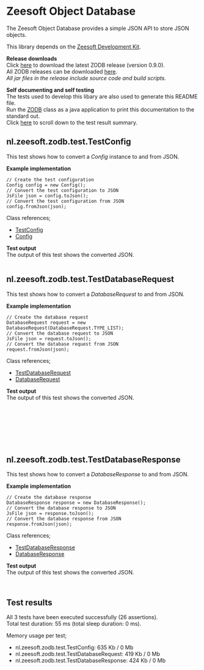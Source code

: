Zeesoft Object Database
=======================
The Zeesoft Object Database provides a simple JSON API to store JSON objects.

This library depends on the [Zeesoft Development Kit](https://github.com/DyzLecticus/Zeesoft/tree/master/V4.0/ZDK/).  

**Release downloads**  
Click [here](https://github.com/DyzLecticus/Zeesoft/raw/master/V4.0/ZODB/releases/zodb-0.9.0.zip) to download the latest ZODB release (version 0.9.0).  
All ZODB releases can be downloaded [here](https://github.com/DyzLecticus/Zeesoft/raw/master/V4.0/ZODB/releases/).  
*All jar files in the release include source code and build scripts.*  

**Self documenting and self testing**  
The tests used to develop this libary are also used to generate this README file.  
Run the [ZODB](https://github.com/DyzLecticus/Zeesoft/blob/master/V4.0/ZODB/src/nl/zeesoft/zodb/test/ZODB.java) class as a java application to print this documentation to the standard out.  
Click [here](#test-results) to scroll down to the test result summary.  

nl.zeesoft.zodb.test.TestConfig
-------------------------------
This test shows how to convert a *Config* instance to and from JSON.

**Example implementation**  
~~~~
// Create the test configuration
Config config = new Config();
// Convert the test configuration to JSON
JsFile json = config.toJson();
// Convert the test configuration from JSON
config.fromJson(json);
~~~~

Class references;  
 * [TestConfig](https://github.com/DyzLecticus/Zeesoft/blob/master/V4.0/ZODB/src/nl/zeesoft/zodb/test/TestConfig.java)
 * [Config](https://github.com/DyzLecticus/Zeesoft/blob/master/V4.0/ZODB/src/nl/zeesoft/zodb/Config.java)

**Test output**  
The output of this test shows the converted JSON.  
~~~~
~~~~

nl.zeesoft.zodb.test.TestDatabaseRequest
----------------------------------------
This test shows how to convert a *DatabaseRequest* to and from JSON.

**Example implementation**  
~~~~
// Create the database request
DatabaseRequest request = new DatabaseRequest(DatabaseRequest.TYPE_LIST);
// Convert the database request to JSON
JsFile json = request.toJson();
// Convert the database request from JSON
request.fromJson(json);
~~~~

Class references;  
 * [TestDatabaseRequest](https://github.com/DyzLecticus/Zeesoft/blob/master/V4.0/ZODB/src/nl/zeesoft/zodb/test/TestDatabaseRequest.java)
 * [DatabaseRequest](https://github.com/DyzLecticus/Zeesoft/blob/master/V4.0/ZODB/src/nl/zeesoft/zodb/db/DatabaseRequest.java)

**Test output**  
The output of this test shows the converted JSON.  
~~~~








~~~~

nl.zeesoft.zodb.test.TestDatabaseResponse
-----------------------------------------
This test shows how to convert a *DatabaseResponse* to and from JSON.

**Example implementation**  
~~~~
// Create the database response
DatabaseResponse response = new DatabaseResponse();
// Convert the database response to JSON
JsFile json = response.toJson();
// Convert the database response from JSON
response.fromJson(json);
~~~~

Class references;  
 * [TestDatabaseResponse](https://github.com/DyzLecticus/Zeesoft/blob/master/V4.0/ZODB/src/nl/zeesoft/zodb/test/TestDatabaseResponse.java)
 * [DatabaseResponse](https://github.com/DyzLecticus/Zeesoft/blob/master/V4.0/ZODB/src/nl/zeesoft/zodb/db/DatabaseResponse.java)

**Test output**  
The output of this test shows the converted JSON.  
~~~~


~~~~

Test results
------------
All 3 tests have been executed successfully (26 assertions).  
Total test duration: 55 ms (total sleep duration: 0 ms).  

Memory usage per test;  
 * nl.zeesoft.zodb.test.TestConfig: 635 Kb / 0 Mb
 * nl.zeesoft.zodb.test.TestDatabaseRequest: 419 Kb / 0 Mb
 * nl.zeesoft.zodb.test.TestDatabaseResponse: 424 Kb / 0 Mb
